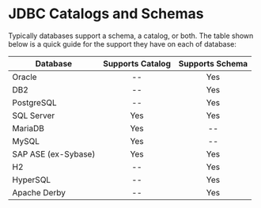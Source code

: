 # JDBC Catalogs and Schemas

Typically databases support a schema, a catalog, or both. The table shown below is a quick guide for 
the support they have on each of database:

| Database          | Supports Catalog  | Supports Schema |  
| ----------------  | :--------------:  | :-------------: | 
| Oracle            | --                | Yes             | 
| DB2               | --                | Yes             | 
| PostgreSQL        | --                | Yes             | 
| SQL Server        | Yes               | Yes             | 
| MariaDB           | Yes               | --              | 
| MySQL             | Yes               | --              | 
| SAP ASE (ex-Sybase)  | Yes               | Yes             | 
| H2                | --                | Yes             | 
| HyperSQL          | --                | Yes             | 
| Apache Derby      | --                | Yes             | 

